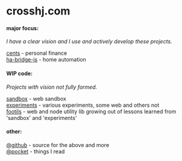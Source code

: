 # crosshj.com

#### major focus:
_I have a clear vision and I use and actively develop these projects._

[cents](/cents) - personal finance   
[ha-bridge-js](/ha-bridge-js) - home automation    


#### WIP code:
_Projects with vision not fully formed._

[sandbox](/sandbox) - web sandbox   
[experiments](/experiments) - various experiments, some web and others not   
[footils](/footils) - web and node utility lib growing out of lessons learned from 'sandbox' and 'experiments'   

#### other:
[@github](https://github.com/crosshj) - source for the above and more   
[@pocket](http://sharedli.st/crosshj) - things I read

